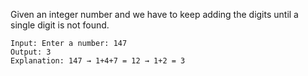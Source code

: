 Given an integer number and we have to keep adding the digits until a single digit is not found.
```
Input: Enter a number: 147  
Output: 3  
Explanation: 147 → 1+4+7 = 12 → 1+2 = 3
```
